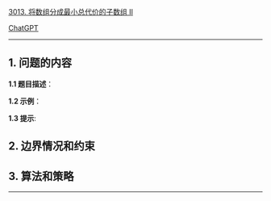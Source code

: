 [3013. 将数组分成最小总代价的子数组 II](https://leetcode.cn/problems/divide-an-array-into-subarrays-with-minimum-cost-ii)

[ChatGPT](chat.openai.com)

---

## 1. 问题的内容
**1.1 题目描述**：

**1.2 示例**：

**1.3 提示**:

## 2. 边界情况和约束


## 3. 算法和策略

---

